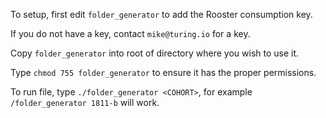 To setup, first edit `folder_generator` to add the Rooster consumption key.

If you do not have a key, contact `mike@turing.io` for a key.

Copy `folder_generator` into root of directory where you wish to use it.

Type `chmod 755 folder_generator` to ensure it has the proper permissions.

To run file, type `./folder_generator <COHORT>`, for example `/folder_generator 1811-b` will work.

